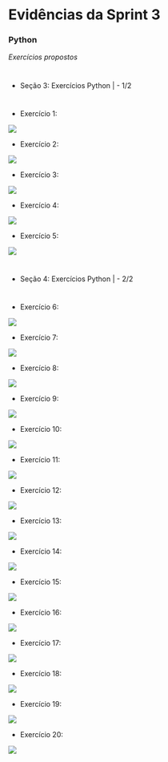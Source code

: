 #
# Evidências da Sprint 3

### Python

*Exercícios propostos*

#
* Seção 3: Exercícios Python | - 1/2
#

  - Exercício 1: 
  
  ![](https://github.com/catarwnalud/pbCompass/blob/master/sprint_3/evidencias/py1e1parte1.png)

  - Exercício 2: 
  
  ![](https://github.com/catarwnalud/pbCompass/blob/master/sprint_3/evidencias/py1e2parte1.png)

  - Exercício 3: 
  
  ![](https://github.com/catarwnalud/pbCompass/blob/master/sprint_3/evidencias/py1e3parte1.png)

  - Exercício 4:
  
  ![](https://github.com/catarwnalud/pbCompass/blob/master/sprint_3/evidencias/py1e4parte1.png)

  - Exercício 5: 
  
  ![](https://github.com/catarwnalud/pbCompass/blob/master/sprint_3/evidencias/py1e5parte1.png)

# 
* Seção 4: Exercícios Python | - 2/2
#
  - Exercício 6: 
  
  ![](https://github.com/catarwnalud/pbCompass/blob/master/sprint_3/evidencias/py1e6parte2.png)

  - Exercício 7: 
  
  ![](https://github.com/catarwnalud/pbCompass/blob/master/sprint_3/evidencias/py1e7parte2.png)

  - Exercício 8: 
  
  ![](https://github.com/catarwnalud/pbCompass/blob/master/sprint_3/evidencias/py1e8parte2.png)

  - Exercício 9: 
  
  ![](https://github.com/catarwnalud/pbCompass/blob/master/sprint_3/evidencias/py1e9parte2.png)

  - Exercício 10: 
  
  ![](https://github.com/catarwnalud/pbCompass/blob/master/sprint_3/evidencias/py1e10parte2.png)

  - Exercício 11: 
  
  ![](https://github.com/catarwnalud/pbCompass/blob/master/sprint_3/evidencias/py1e11parte2.png)

  - Exercício 12: 
  
  ![](https://github.com/catarwnalud/pbCompass/blob/master/sprint_3/evidencias/py1e12parte2.png)  
  
  - Exercício 13: 
  
  ![](https://github.com/catarwnalud/pbCompass/blob/master/sprint_3/evidencias/py1e13parte2.png)

  - Exercício 14: 
  
  ![](https://github.com/catarwnalud/pbCompass/blob/master/sprint_3/evidencias/py1e14parte2.png)
  
  - Exercício 15: 
  
  ![](https://github.com/catarwnalud/pbCompass/blob/master/sprint_3/evidencias/py1e15parte2.png)
  
  - Exercício 16: 
  
  ![](https://github.com/catarwnalud/pbCompass/blob/master/sprint_3/evidencias/py1e16parte2.png)

   - Exercício 17: 
  
  ![](https://github.com/catarwnalud/pbCompass/blob/master/sprint_3/evidencias/py1e17parte2.png)

   - Exercício 18: 
  
  ![](https://github.com/catarwnalud/pbCompass/blob/master/sprint_3/evidencias/py1e18parte2.png)
  
  - Exercício 19: 
  
  ![](https://github.com/catarwnalud/pbCompass/blob/master/sprint_3/evidencias/py1e19parte2.png)
  
  - Exercício 20: 
  
  ![](https://github.com/catarwnalud/pbCompass/blob/master/sprint_3/evidencias/py1e20parte2.png)

#